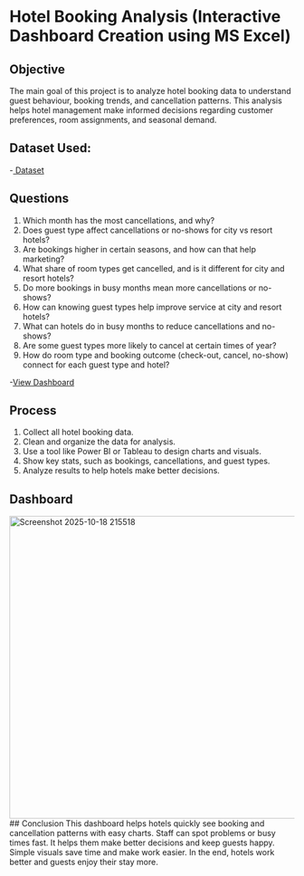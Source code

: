 # Hotel Booking Analysis (Interactive Dashboard Creation using MS Excel)
## Objective
The main goal of this project is to analyze hotel booking data to understand guest behaviour, booking trends, and cancellation patterns. This analysis helps hotel management make informed decisions regarding customer preferences, room assignments, and seasonal demand.
## Dataset Used:
-<a href="https://github.com/kambadankita96-byte/Hotel-Booking-Cancellation-Analysis/blob/main/hotel_booking.csv"> Dataset</a>
## Questions
1.	Which month has the most cancellations, and why?
2.	Does guest type affect cancellations or no-shows for city vs resort hotels?
3.	Are bookings higher in certain seasons, and how can that help marketing?
4.	What share of room types get cancelled, and is it different for city and resort hotels?
5.	Do more bookings in busy months mean more cancellations or no-shows?
6.	How can knowing guest types help improve service at city and resort hotels?
7.	What can hotels do in busy months to reduce cancellations and no-shows?
8.	Are some guest types more likely to cancel at certain times of year?
9.	How do room type and booking outcome (check-out, cancel, no-show) connect for each guest type and hotel?

-<a href="https://github.com/kambadankita96-byte/Hotel-Booking-Cancellation-Analysis/blob/main/Screenshot%202025-10-18%20215518.png">View Dashboard</a>
## Process
1.	Collect all hotel booking data.
2.	Clean and organize the data for analysis.
3.	Use a tool like Power BI or Tableau to design charts and visuals.
4.	Show key stats, such as bookings, cancellations, and guest types.
5.	Analyze results to help hotels make better decisions.
## Dashboard
<img width="1313" height="535" alt="Screenshot 2025-10-18 215518" src="https://github.com/user-attachments/assets/fe3cfc11-7455-4c8f-8d90-aebfd9f758a5" />
## Conclusion
This dashboard helps hotels quickly see booking and cancellation patterns with easy charts. Staff can spot problems or busy times fast. It helps them make better decisions and keep guests happy. Simple visuals save time and make work easier. In the end, hotels work better and guests enjoy their stay more.


